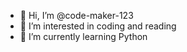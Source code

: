 - 👋 Hi, I’m @code-maker-123
- 👀 I’m interested in coding and reading
- 🌱 I’m currently learning Python


<!---
code-maker-123/code-maker-123 is a ✨ special ✨ repository because its `README.md` (this file) appears on your GitHub profile.
You can click the Preview link to take a look at your changes.
--->
